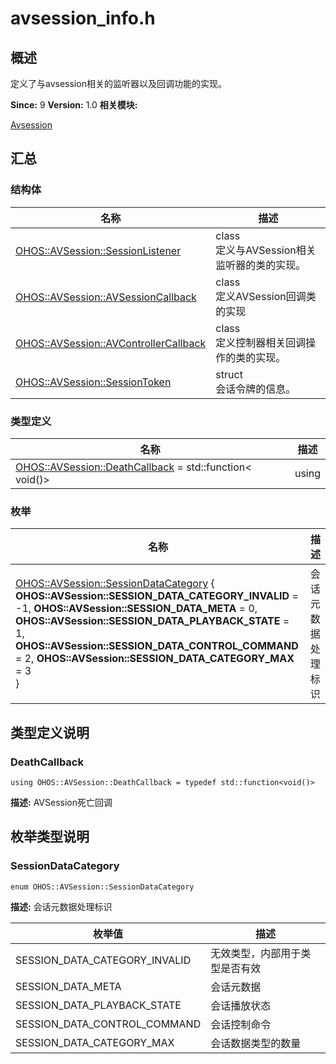 # avsession_info.h


## 概述

定义了与avsession相关的监听器以及回调功能的实现。

**Since:**
9
**Version:**
1.0
**相关模块:**

[Avsession](avsession.md)


## 汇总


### 结构体

  | 名称 | 描述 | 
| -------- | -------- |
| [OHOS::AVSession::SessionListener](_o_h_o_s_1_1_a_v_session_1_1_session_listener.md) | class<br/>定义与AVSession相关监听器的类的实现。  | 
| [OHOS::AVSession::AVSessionCallback](_o_h_o_s_1_1_a_v_session_1_1_a_v_session_callback.md) | class<br/>定义AVSession回调类的实现  | 
| [OHOS::AVSession::AVControllerCallback](_h_o_s_1_1_a_v_session_1_1_a_v_controller_callback.md) | class<br/>定义控制器相关回调操作的类的实现。  | 
| [OHOS::AVSession::SessionToken](_o_h_o_s_1_1_a_v_session_1_1_session_token.md) | struct<br/>会话令牌的信息。  | 


### 类型定义

  | 名称 | 描述 | 
| -------- | -------- |
| [OHOS::AVSession::DeathCallback](#deathcallback) = std::function&lt; void()&gt; | using | 


### 枚举

  | 名称 | 描述 | 
| -------- | -------- |
| [OHOS::AVSession::SessionDataCategory](#sessiondatacategory) {<br/> **OHOS::AVSession::SESSION_DATA_CATEGORY_INVALID** = -1, **OHOS::AVSession::SESSION_DATA_META** = 0,  **OHOS::AVSession::SESSION_DATA_PLAYBACK_STATE** = 1, **OHOS::AVSession::SESSION_DATA_CONTROL_COMMAND** = 2, **OHOS::AVSession::SESSION_DATA_CATEGORY_MAX** = 3<br/>} | 会话元数据处理标识  | 


## 类型定义说明


### DeathCallback

  
```
using OHOS::AVSession::DeathCallback = typedef std::function<void()>
```
**描述:**
AVSession死亡回调


## 枚举类型说明


### SessionDataCategory

  
```
enum OHOS::AVSession::SessionDataCategory
```
**描述:**
会话元数据处理标识

  | 枚举值 | 描述 | 
| -------- | -------- |
| SESSION_DATA_CATEGORY_INVALID  | 无效类型，内部用于类型是否有效 | 
| SESSION_DATA_META  | 会话元数据 | 
| SESSION_DATA_PLAYBACK_STATE  | 会话播放状态 | 
| SESSION_DATA_CONTROL_COMMAND  | 会话控制命令 | 
| SESSION_DATA_CATEGORY_MAX  | 会话数据类型的数量 | 
